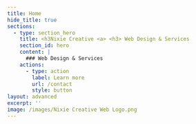 ```yaml
---
title: Home
hide_title: true
sections:
  - type: section_hero
    title: <h3Nixie Creative <a> <h3> Web Design & Services
    section_id: hero
    content: |
      ### Web Design & Services 
    actions:
      - type: action
        label: Learn more
        url: /contact
        style: button
layout: advanced
excerpt: ''
image: /images/Nixie Creative Web Logo.png
---
```

